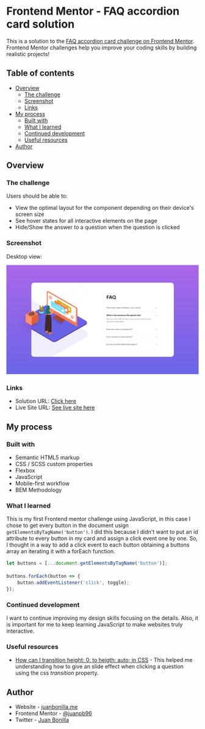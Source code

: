 # Frontend Mentor - FAQ accordion card solution

This is a solution to the [FAQ accordion card challenge on Frontend Mentor](https://www.frontendmentor.io/challenges/faq-accordion-card-XlyjD0Oam). Frontend Mentor challenges help you improve your coding skills by building realistic projects!

## Table of contents

- [Overview](#overview)
  - [The challenge](#the-challenge)
  - [Screenshot](#screenshot)
  - [Links](#links)
- [My process](#my-process)
  - [Built with](#built-with)
  - [What I learned](#what-i-learned)
  - [Continued development](#continued-development)
  - [Useful resources](#useful-resources)
- [Author](#author)

## Overview

### The challenge

Users should be able to:

- View the optimal layout for the component depending on their device's screen size
- See hover states for all interactive elements on the page
- Hide/Show the answer to a question when the question is clicked

### Screenshot

Desktop view:

![Solution preview](./design/Screenshot_Accordion-card-preview.png)

### Links

- Solution URL: [Click here](https://www.frontendmentor.io/solutions/html-5-scss-bem-and-flexbox-4yrA_iFW0)
- Live Site URL: [See live site here](https://juanbonilla.me/FEM_faq-accordion-card/)

## My process

### Built with

- Semantic HTML5 markup
- CSS / SCSS custom properties
- Flexbox
- JavaScript
- Mobile-first workflow
- BEM Methodology

### What I learned

This is my first Frontend mentor challenge using JavaScript, in this case I chose to get every button in the document usign ```getElementsByTagName('button')```. I did this because I didn't want to put an id attribute to every button in my card and assign a click event one by one. So, I thought in a way to add a click event to each button obtaining a buttons array an iterating it with a forEach function.

```js
let buttons = [...document.getElementsByTagName('button')];

buttons.forEach(button => {
    button.addEventListener('click', toggle);
});
```

### Continued development

I want to continue improving my design skills focusing on the details. Also, it is important for me to keep learning JavaScript to make websites truly interactive.

### Useful resources

- [How can I transition height: 0; to heigth: auto; in CSS](https://stackoverflow.com/questions/3508605/how-can-i-transition-height-0-to-height-auto-using-css) - This helped me understanding how to give an slide effect when clicking a question using the css *transition* property. 

## Author

- Website - [juanbonilla.me](https://juanbonilla.me)
- Frontend Mentor - [@juanpb96](https://www.frontendmentor.io/profile/juanpb96)
- Twitter - [Juan Bonilla](https://www.linkedin.com/in/juan-pablo-bonilla-6b8730115/)
